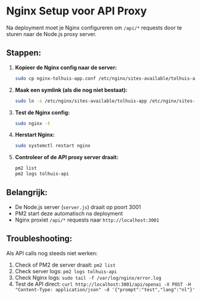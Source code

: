 # Nginx Setup voor API Proxy

Na deployment moet je Nginx configureren om `/api/*` requests door te sturen naar de Node.js proxy server.

## Stappen:

1. **Kopieer de Nginx config naar de server:**
   ```bash
   sudo cp nginx-tolhuis-app.conf /etc/nginx/sites-available/tolhuis-app
   ```

2. **Maak een symlink (als die nog niet bestaat):**
   ```bash
   sudo ln -s /etc/nginx/sites-available/tolhuis-app /etc/nginx/sites-enabled/
   ```

3. **Test de Nginx config:**
   ```bash
   sudo nginx -t
   ```

4. **Herstart Nginx:**
   ```bash
   sudo systemctl restart nginx
   ```

5. **Controleer of de API proxy server draait:**
   ```bash
   pm2 list
   pm2 logs tolhuis-api
   ```

## Belangrijk:

- De Node.js server (`server.js`) draait op poort 3001
- PM2 start deze automatisch na deployment
- Nginx proxiet `/api/*` requests naar `http://localhost:3001`

## Troubleshooting:

Als API calls nog steeds niet werken:
1. Check of PM2 de server draait: `pm2 list`
2. Check server logs: `pm2 logs tolhuis-api`
3. Check Nginx logs: `sudo tail -f /var/log/nginx/error.log`
4. Test de API direct: `curl http://localhost:3001/api/openai -X POST -H "Content-Type: application/json" -d '{"prompt":"test","lang":"nl"}'`


